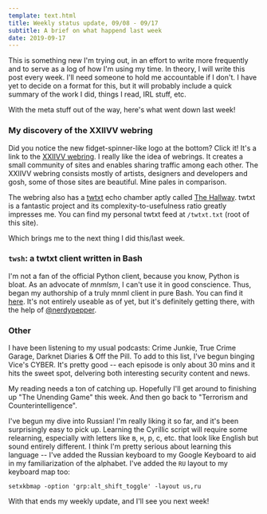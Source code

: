 ```yaml
---
template: text.html
title: Weekly status update, 09/08 - 09/17
subtitle: A brief on what happend last week
date: 2019-09-17
---
```


This is something new I'm trying out, in an effort to write more frequently
and to serve as a log of how I'm using my time. In theory, I will write this post
every week. I'll need someone to hold me accountable if I don't. I have yet to decide on
a format for this, but it will probably include a quick summary of the work I did,
things I read, IRL stuff, etc.

With the meta stuff out of the way, here's what went down last week!

### My discovery of the XXIIVV webring

Did you notice the new fidget-spinner-like logo at the bottom? Click it! It's a link to
the [XXIIVV webring](https://webring.xxiivv.com). I really like the idea of webrings.
It creates a small community of sites and enables sharing traffic among each other.
The XXIIVV webring consists mostly of artists, designers and developers and gosh, some
of those sites are beautiful. Mine pales in comparison.

The webring also has a [twtxt](https://github.com/buckket/twtxt) echo chamber aptly
called [The Hallway](https://webring.xxiivv.com/hallway.html). twtxt is a fantastic project
and its complexity-to-usefulness ratio greatly impresses me. You can find my personal
twtxt feed at `/twtxt.txt` (root of this site).

Which brings me to the next thing I did this/last week.

### `twsh`: a twtxt client written in Bash

I'm not a fan of the official Python client, because you know, Python is bloat.
As an advocate of _mnmlsm_, I can't use it in good conscience. Thus, began my
authorship of a truly mnml client in pure Bash. You can find it [here](https://github.com/icyphox/twsh).
It's not entirely useable as of yet, but it's definitely getting there, with the help
of [@nerdypepper](https://nerdypepper.me).

### Other

I have been listening to my usual podcasts: Crime Junkie, True Crime Garage,
Darknet Diaries & Off the Pill. To add to this list, I've begun binging Vice's CYBER.
It's pretty good -- each episode is only about 30 mins and it hits the sweet spot,
delvering both interesting security content and news.

My reading needs a ton of catching up. Hopefully I'll get around to finishing up
"The Unending Game" this week. And then go back to "Terrorism and Counterintelligence".

I've begun my dive into Russian! I'm really liking it so far, and it's been surprisingly
easy to pick up. Learning the Cyrillic script will require some relearning, especially
with letters like в, н, р, с, etc. that look like English but sound entirely different.
I think I'm pretty serious about learning this language -- I've added the Russian keyboard
to my Google Keyboard to aid in my familiarization of the alphabet. I've added the `RU`
layout to my keyboard map too:

```
setxkbmap -option 'grp:alt_shift_toggle' -layout us,ru
```

With that ends my weekly update, and I'll see you next week!
